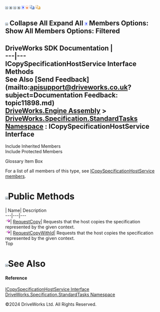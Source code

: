 ![](dotnetimages/collapse.gif) ![](dotnetimages/expand.gif) ![](dotnetimages/collapse.gif) ![](dotnetimages/expand.gif) ![](dotnetimages/drpdown.gif) ![](dotnetimages/drpdown_orange.gif) ![](dotnetimages/copycode.gif) ![](dotnetimages/copycodeHighlight.gif)

![](dotnetimages/collapse.gif) Collapse All Expand All ![](dotnetimages/drpdown.gif) Members Options: Show All  Members Options: Filtered   
---  
DriveWorks SDK Documentation  |   
---|---  
ICopySpecificationHostService Interface Methods   
See Also [Send Feedback](mailto:apisupport@driveworks.co.uk?subject=Documentation Feedback: topic11898.md)  
[DriveWorks.Engine Assembly](topic2156.md) > [DriveWorks.Specification.StandardTasks Namespace](topic11896.md) : ICopySpecificationHostService Interface  
---  
  
Include Inherited Members    
Include Protected Members    


Glossary Item Box

For a list of all members of this type, see [ICopySpecificationHostService members](topic11899.md).

# ![](dotnetimages/collapse.gif)Public Methods

| Name| Description  
---|---|---  
![ Method](dotnetimages/Method.gif)| [RequestCopy](topic11903.md)| Requests that the host copies the specification represented by the given context.   
![ Method](dotnetimages/Method.gif)| [RequestCopyWithId](topic11904.md)| Requests that the host copies the specification represented by the given context.   
Top

# ![](dotnetimages/collapse.gif)See Also

#### Reference

[ICopySpecificationHostService Interface](topic11898.md)   
[DriveWorks.Specification.StandardTasks Namespace](topic11896.md)

©2024 DriveWorks Ltd. All Rights Reserved.

